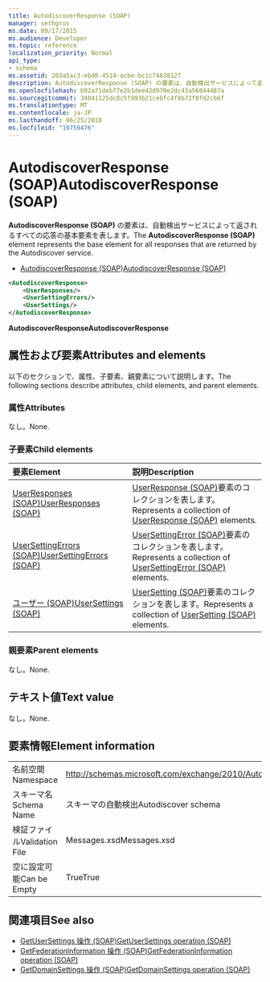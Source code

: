 ```yaml
---
title: AutodiscoverResponse (SOAP)
manager: sethgros
ms.date: 09/17/2015
ms.audience: Developer
ms.topic: reference
localization_priority: Normal
api_type:
- schema
ms.assetid: 203a5ac3-ebd0-4514-acbe-bc1c74638127
description: AutodiscoverResponse (SOAP) の要素は、自動検出サービスによって返されるすべての応答の基本要素を表します。
ms.openlocfilehash: b92a71deb77e2b1dee42d970e2dc43a56044487a
ms.sourcegitcommit: 34041125dc8c5f993b21cebfc4f8b72f0fd2cb6f
ms.translationtype: MT
ms.contentlocale: ja-JP
ms.lasthandoff: 06/25/2018
ms.locfileid: "19759476"
---
```

# <a name="autodiscoverresponse-soap"></a><span data-ttu-id="f3dba-103">AutodiscoverResponse (SOAP)</span><span class="sxs-lookup"><span data-stu-id="f3dba-103">AutodiscoverResponse (SOAP)</span></span>

<span data-ttu-id="f3dba-104">**AutodiscoverResponse (SOAP)** の要素は、自動検出サービスによって返されるすべての応答の基本要素を表します。</span><span class="sxs-lookup"><span data-stu-id="f3dba-104">The **AutodiscoverResponse (SOAP)** element represents the base element for all responses that are returned by the Autodiscover service.</span></span> 
  
- [<span data-ttu-id="f3dba-105">AutodiscoverResponse (SOAP)</span><span class="sxs-lookup"><span data-stu-id="f3dba-105">AutodiscoverResponse (SOAP)</span></span>](autodiscoverresponse-soap.md)
  
```XML
<AutodiscoverResponse>
    <UserResponses/>
    <UserSettingErrors/>
    <UserSettings/>
</AutodiscoverResponse>

```

 <span data-ttu-id="f3dba-106">**AutodiscoverResponse**</span><span class="sxs-lookup"><span data-stu-id="f3dba-106">**AutodiscoverResponse**</span></span>
## <a name="attributes-and-elements"></a><span data-ttu-id="f3dba-107">属性および要素</span><span class="sxs-lookup"><span data-stu-id="f3dba-107">Attributes and elements</span></span>

<span data-ttu-id="f3dba-108">以下のセクションで、属性、子要素、親要素について説明します。</span><span class="sxs-lookup"><span data-stu-id="f3dba-108">The following sections describe attributes, child elements, and parent elements.</span></span>
  
### <a name="attributes"></a><span data-ttu-id="f3dba-109">属性</span><span class="sxs-lookup"><span data-stu-id="f3dba-109">Attributes</span></span>

<span data-ttu-id="f3dba-110">なし。</span><span class="sxs-lookup"><span data-stu-id="f3dba-110">None.</span></span>
  
### <a name="child-elements"></a><span data-ttu-id="f3dba-111">子要素</span><span class="sxs-lookup"><span data-stu-id="f3dba-111">Child elements</span></span>

|<span data-ttu-id="f3dba-112">**要素**</span><span class="sxs-lookup"><span data-stu-id="f3dba-112">**Element**</span></span>|<span data-ttu-id="f3dba-113">**説明**</span><span class="sxs-lookup"><span data-stu-id="f3dba-113">**Description**</span></span>|
|:-----|:-----|
|[<span data-ttu-id="f3dba-114">UserResponses (SOAP)</span><span class="sxs-lookup"><span data-stu-id="f3dba-114">UserResponses (SOAP)</span></span>](userresponses-soap.md) <br/> |<span data-ttu-id="f3dba-115">[UserResponse (SOAP)](userresponse-soap.md)要素のコレクションを表します。</span><span class="sxs-lookup"><span data-stu-id="f3dba-115">Represents a collection of [UserResponse (SOAP)](userresponse-soap.md) elements.</span></span>  <br/> |
|[<span data-ttu-id="f3dba-116">UserSettingErrors (SOAP)</span><span class="sxs-lookup"><span data-stu-id="f3dba-116">UserSettingErrors (SOAP)</span></span>](usersettingerrors-soap.md) <br/> |<span data-ttu-id="f3dba-117">[UserSettingError (SOAP)](usersettingerror-soap.md)要素のコレクションを表します。</span><span class="sxs-lookup"><span data-stu-id="f3dba-117">Represents a collection of [UserSettingError (SOAP)](usersettingerror-soap.md) elements.</span></span>  <br/> |
|[<span data-ttu-id="f3dba-118">ユーザー (SOAP)</span><span class="sxs-lookup"><span data-stu-id="f3dba-118">UserSettings (SOAP)</span></span>](usersettings-soap.md) <br/> |<span data-ttu-id="f3dba-119">[UserSetting (SOAP)](usersetting-soap.md)要素のコレクションを表します。</span><span class="sxs-lookup"><span data-stu-id="f3dba-119">Represents a collection of [UserSetting (SOAP)](usersetting-soap.md) elements.</span></span>  <br/> |
   
### <a name="parent-elements"></a><span data-ttu-id="f3dba-120">親要素</span><span class="sxs-lookup"><span data-stu-id="f3dba-120">Parent elements</span></span>

<span data-ttu-id="f3dba-121">なし。</span><span class="sxs-lookup"><span data-stu-id="f3dba-121">None.</span></span>
  
## <a name="text-value"></a><span data-ttu-id="f3dba-122">テキスト値</span><span class="sxs-lookup"><span data-stu-id="f3dba-122">Text value</span></span>

<span data-ttu-id="f3dba-123">なし。</span><span class="sxs-lookup"><span data-stu-id="f3dba-123">None.</span></span>
  
## <a name="element-information"></a><span data-ttu-id="f3dba-124">要素情報</span><span class="sxs-lookup"><span data-stu-id="f3dba-124">Element information</span></span>

|||
|:-----|:-----|
|<span data-ttu-id="f3dba-125">名前空間</span><span class="sxs-lookup"><span data-stu-id="f3dba-125">Namespace</span></span>  <br/> |http://schemas.microsoft.com/exchange/2010/Autodiscover  <br/> |
|<span data-ttu-id="f3dba-126">スキーマ名</span><span class="sxs-lookup"><span data-stu-id="f3dba-126">Schema Name</span></span>  <br/> |<span data-ttu-id="f3dba-127">スキーマの自動検出</span><span class="sxs-lookup"><span data-stu-id="f3dba-127">Autodiscover schema</span></span>  <br/> |
|<span data-ttu-id="f3dba-128">検証ファイル</span><span class="sxs-lookup"><span data-stu-id="f3dba-128">Validation File</span></span>  <br/> |<span data-ttu-id="f3dba-129">Messages.xsd</span><span class="sxs-lookup"><span data-stu-id="f3dba-129">Messages.xsd</span></span>  <br/> |
|<span data-ttu-id="f3dba-130">空に設定可能</span><span class="sxs-lookup"><span data-stu-id="f3dba-130">Can be Empty</span></span>  <br/> |<span data-ttu-id="f3dba-131">True</span><span class="sxs-lookup"><span data-stu-id="f3dba-131">True</span></span>  <br/> |
   
## <a name="see-also"></a><span data-ttu-id="f3dba-132">関連項目</span><span class="sxs-lookup"><span data-stu-id="f3dba-132">See also</span></span>

- [<span data-ttu-id="f3dba-133">GetUserSettings 操作 (SOAP)</span><span class="sxs-lookup"><span data-stu-id="f3dba-133">GetUserSettings operation (SOAP)</span></span>](getusersettings-operation-soap.md)
- [<span data-ttu-id="f3dba-134">GetFederationInformation 操作 (SOAP)</span><span class="sxs-lookup"><span data-stu-id="f3dba-134">GetFederationInformation operation (SOAP)</span></span>](getfederationinformation-operation-soap.md)
- [<span data-ttu-id="f3dba-135">GetDomainSettings 操作 (SOAP)</span><span class="sxs-lookup"><span data-stu-id="f3dba-135">GetDomainSettings operation (SOAP)</span></span>](getdomainsettings-operation-soap.md)

